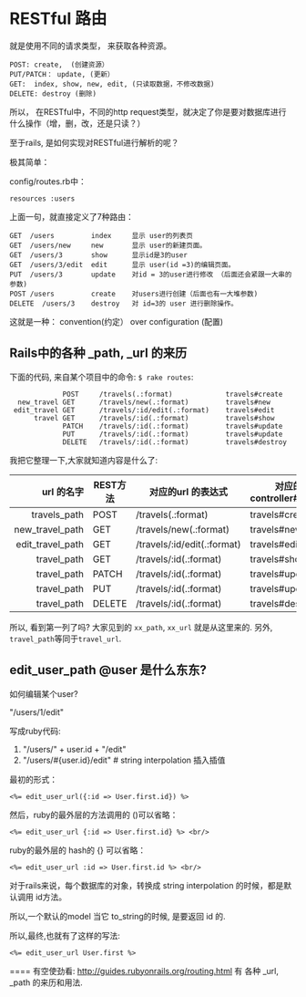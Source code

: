 # RESTful 路由

就是使用不同的请求类型， 来获取各种资源。

```
POST: create,  (创建资源）
PUT/PATCH： update, (更新）
GET:  index, show, new, edit, (只读取数据，不修改数据)
DELETE: destroy (删除)
```

所以， 在RESTful中，不同的http request类型，就决定了你是要对数据库进行
什么操作（增，删，改，还是只读？）

至于rails, 是如何实现对RESTful进行解析的呢？

极其简单：

config/routes.rb中：
```
resources :users
```

上面一句，就直接定义了7种路由：

```
GET  /users         index     显示 user的列表页
GET  /users/new     new       显示 user的新建页面。
GET  /users/3       show      显示id是3的user
GET  /users/3/edit  edit      显示 user(id =3)的编辑页面。
PUT  /users/3       update    对id = 3的user进行修改 （后面还会紧跟一大串的参数)
POST /users         create    对users进行创建（后面也有一大堆参数)
DELETE  /users/3    destroy   对 id=3的 user 进行删除操作。
```

这就是一种： convention(约定） over configuration (配置)

## Rails中的各种 _path, _url 的来历

下面的代码, 来自某个项目中的命令:  `$ rake routes`:

```
             POST     /travels(.:format)             travels#create
  new_travel GET      /travels/new(.:format)         travels#new
 edit_travel GET      /travels/:id/edit(.:format)    travels#edit
      travel GET      /travels/:id(.:format)         travels#show
             PATCH    /travels/:id(.:format)         travels#update
             PUT      /travels/:id(.:format)         travels#update
             DELETE   /travels/:id(.:format)         travels#destroy
```

我把它整理一下,大家就知道内容是什么了:

|url 的名字|REST方法 | 对应的url 的表达式  |  对应的 controller#action|
|--:|---|---|---|
|travels_path       | POST    |  /travels(.:format)  |           travels#create|
|new_travel_path | GET     |  /travels/new(.:format) |        travels#new|
|edit_travel_path | GET     | /travels/:id/edit(.:format)   | travels#edit|
|travel_path | GET     | /travels/:id(.:format)        | travels#show|
|travel_path | PATCH   | /travels/:id(.:format)        | travels#update|
|travel_path | PUT     | /travels/:id(.:format)        | travels#update|
|travel_path | DELETE  | /travels/:id(.:format)        | travels#destroy|

所以, 看到第一列了吗? 大家见到的 `xx_path`, `xx_url` 就是从这里来的. 另外, `travel_path`等同于`travel_url`.


## edit_user_path @user 是什么东东?

如何编辑某个user?

"/users/1/edit"

写成ruby代码:
1. "/users/" + user.id + "/edit"
2. "/users/#{user.id}/edit"  # string interpolation 插入插值

最初的形式：
```
<%= edit_user_url({:id => User.first.id}) %>
```

然后，ruby的最外层的方法调用的 ()可以省略：
```
<%= edit_user_url {:id => User.first.id} %> <br/>
```

ruby的最外层的 hash的 {} 可以省略：

```
<%= edit_user_url :id => User.first.id %> <br/>
```

对于rails来说，每个数据库的对象，转换成 string interpolation 的时候，都是默认调用
id方法。

所以,一个默认的model  当它 to_string的时候, 是要返回 id 的.

所以,最终,也就有了这样的写法:

```
<%= edit_user_url User.first %>
```


==== 有空使劲看:  http://guides.rubyonrails.org/routing.html
有 各种  _url,  _path 的来历和用法.
